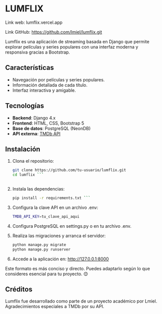 # LUMFLIX
Link web: lumflix.vercel.app

Link GitHub: https://github.com/lmiel/lumflix.git

Lumflix es una aplicación de streaming basada en Django que permite explorar películas y series populares con una interfaz moderna y responsiva gracias a Bootstrap.

## Características

- Navegación por películas y series populares.
- Información detallada de cada título.
- Interfaz interactiva y amigable.

## Tecnologías

- **Backend**: Django 4.x
- **Frontend**: HTML, CSS, Bootstrap 5
- **Base de datos**: PostgreSQL (NeonDB)
- **API externa**: [TMDb API](https://www.themoviedb.org/)

## Instalación

1. Clona el repositorio:
   ```bash
   git clone https://github.com/tu-usuario/lumflix.git
   cd lumflix ```
  
2. Instala las dependencias:
    ```bash
   pip install -r requirements.txt ```

3. Configura la clave API en un archivo .env:
    ```bash
    TMDB_API_KEY=tu_clave_api_aqui
    ```

5. Configura PostgreSQL en settings.py o en tu archivo .env.
6. Realiza las migraciones y arranca el servidor:
    ```bash
    python manage.py migrate
    python manage.py runserver
    ```
  
6. Accede a la aplicación en: http://127.0.0.1:8000

Este formato es más conciso y directo. Puedes adaptarlo según lo que consideres esencial para tu proyecto. 😊

## Créditos

Lumflix fue desarrollado como parte de un proyecto académico por Lmiel. Agradecimientos especiales a TMDb por su API.
